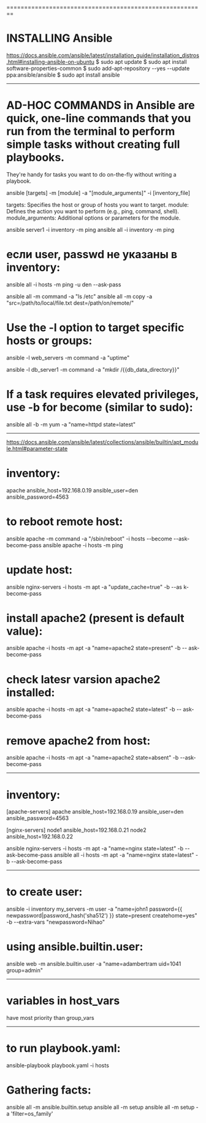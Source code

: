 ========================================================
# INSTALLING Ansible
https://docs.ansible.com/ansible/latest/installation_guide/installation_distros.html#installing-ansible-on-ubuntu
$ sudo apt update
$ sudo apt install software-properties-common
$ sudo add-apt-repository --yes --update ppa:ansible/ansible
$ sudo apt install ansible

--------------------------------------------------------
# AD-HOC COMMANDS in Ansible are quick, one-line commands that you run from the terminal to perform simple tasks without creating full playbooks.
They're handy for tasks you want to do on-the-fly without writing a playbook.

ansible [targets] -m [module] -a "[module_arguments]" -i [inventory_file]

targets: Specifies the host or group of hosts you want to target.
module: Defines the action you want to perform (e.g., ping, command, shell).
module_arguments: Additional options or parameters for the module.

ansible server1 -i inventory -m ping
ansible all -i inventory -m ping

# если user, passwd не указаны в inventory:
ansible all -i hosts -m ping -u den --ask-pass 

ansible all -m command -a "ls /etc"
ansible all -m copy -a "src=/path/to/local/file.txt dest=/path/on/remote/"

# Use the -l option to target specific hosts or groups:
ansible -l web_servers -m command -a "uptime"

ansible -l db_server1 -m command -a "mkdir /{{db_data_directory}}"

# If a task requires elevated privileges, use -b for become (similar to sudo):
ansible all -b -m yum -a "name=httpd state=latest"

--------------------------------------------------------
https://docs.ansible.com/ansible/latest/collections/ansible/builtin/apt_module.html#parameter-state
# inventory:
apache ansible_host=192.168.0.19 ansible_user=den ansible_password=4563

# to reboot remote host:
ansible apache -m command -a "/sbin/reboot" -i hosts --become --ask-become-pass
ansible apache -i hosts -m ping

# update host:
ansible nginx-servers -i hosts -m apt -a "update_cache=true" -b --as
k-become-pass

# install apache2 (present is default value):
ansible apache -i hosts -m apt -a "name=apache2 state=present" -b --
ask-become-pass

# check latesr varsion apache2 installed:
ansible apache -i hosts -m apt -a "name=apache2 state=latest" -b --
ask-become-pass

# remove apache2 from host:
ansible apache -i hosts -m apt -a "name=apache2 state=absent" -b --ask-become-pass

-------------------------------------------------------
# inventory:
[apache-servers]
apache ansible_host=192.168.0.19 ansible_user=den ansible_password=4563

[nginx-servers]
node1 ansible_host=192.168.0.21
node2 ansible_host=192.168.0.22

ansible nginx-servers -i hosts -m apt -a "name=nginx state=latest" -b --ask-become-pass
ansible all -i hosts -m apt -a "name=nginx state=latest" -b --ask-become-pass

--------------------------------------------------------
# to create user:
ansible -i inventory my_servers -m user -a "name=john1 password={{ newpassword|password_hash('sha512') }} state=present createhome=yes" -b --extra-vars "newpassword=Nihao"
# using ansible.builtin.user:
ansible web -m ansible.builtin.user -a "name=adambertram uid=1041 group=admin"

--------------------------------------------------------
# variables in host_vars 
have most priority than group_vars

--------------------------------------------------------
# to run playbook.yaml:
ansible-playbook playbook.yaml -i hosts

# Gathering facts:
ansible all -m ansible.builtin.setup
ansible all -m setup
ansible all -m setup -a 'filter=os_family'


